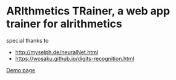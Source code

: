 # ARIthmetics TRainer, a web app trainer for alrithmetics

special thanks to 

- http://myselph.de/neuralNet.html
- https://wosaku.github.io/digits-recognition.html

[Demo page](https://leekology.github.io/aritra/)

